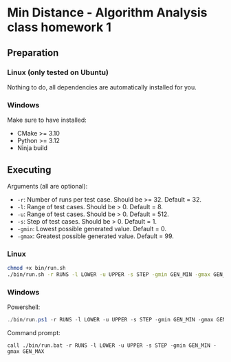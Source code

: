 # Min Distance - Algorithm Analysis class homework 1

## Preparation

### Linux (only tested on Ubuntu)

Nothing to do, all dependencies are automatically installed for you.

### Windows

Make sure to have installed:
- CMake >= 3.10
- Python >= 3.12
- Ninja build

## Executing

Arguments (all are optional):
- `-r`: Number of runs per test case. Should be >= 32. Default = 32.
- `-l`: Range of test cases. Should be > 0. Default = 8.
- `-u`: Range of test cases. Should be > 0. Default = 512.
- `-s`: Step of test cases. Should be > 0. Default = 1.
- `-gmin`: Lowest possible generated value. Default = 0.
- `-gmax`: Greatest possible generated value. Default = 99.

### Linux

```bash
chmod +x bin/run.sh
./bin/run.sh -r RUNS -l LOWER -u UPPER -s STEP -gmin GEN_MIN -gmax GEN_MAX
```

### Windows

Powershell:
```powershell
./bin/run.ps1 -r RUNS -l LOWER -u UPPER -s STEP -gmin GEN_MIN -gmax GEN_MAX
```

Command prompt:
```batch
call ./bin/run.bat -r RUNS -l LOWER -u UPPER -s STEP -gmin GEN_MIN -gmax GEN_MAX
```
